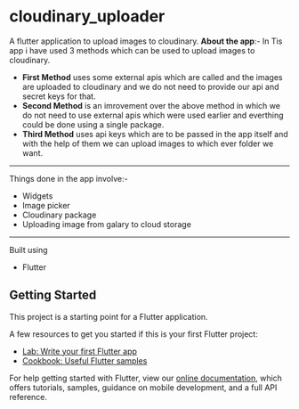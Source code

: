 # cloudinary_uploader

A flutter application to upload images to cloudinary.
**About the app**:-
In Tis app i have used 3 methods which can be used to upload images to cloudinary.<br>
* **First Method** uses some external apis which are called and the images are uploaded to cloudinary and we do not need to provide our api and secret keys for that.
* **Second Method** is an imrovement over the above method in which we do not need to use external apis which were used earlier and everthing could be done using a single package.
* **Third Method** uses api keys which are to be passed in the app itself and with the help of them we can upload images to which ever folder we want.

___
Things done in the app involve:-<br>
* Widgets
* Image picker
* Cloudinary package
* Uploading image from galary to cloud storage
___
Built using
* Flutter

## Getting Started

This project is a starting point for a Flutter application.

A few resources to get you started if this is your first Flutter project:

- [Lab: Write your first Flutter app](https://flutter.dev/docs/get-started/codelab)
- [Cookbook: Useful Flutter samples](https://flutter.dev/docs/cookbook)

For help getting started with Flutter, view our
[online documentation](https://flutter.dev/docs), which offers tutorials,
samples, guidance on mobile development, and a full API reference.

